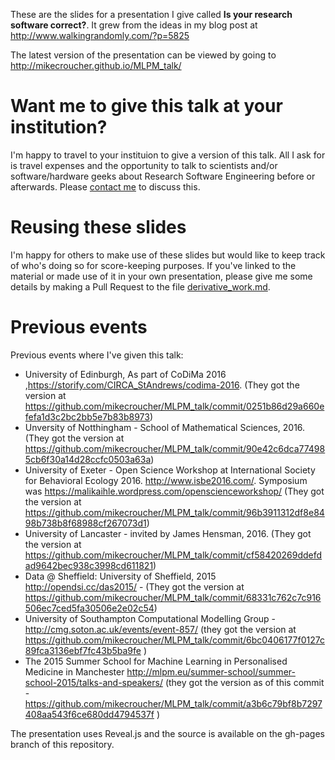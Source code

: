 These are the slides for a presentation I give called **Is your research software correct?**. It grew from the ideas in my blog post at http://www.walkingrandomly.com/?p=5825 

The latest version of the presentation can be viewed by going to http://mikecroucher.github.io/MLPM_talk/

# Want me to give this talk at your institution?

I'm happy to travel to your instituion to give a version of this talk. All I ask for is travel expenses and the opportunity to talk to scientists and/or software/hardware geeks about Research Software Engineering before or afterwards. Please [contact me](http://www.walkingrandomly.com/?page_id=2055) to discuss this.

# Reusing these slides

I'm happy for others to make use of these slides but would like to keep track of who's doing so for score-keeping purposes.
If you've linked to the material or made use of it in your own presentation, please give me some details by making a Pull Request to the file [derivative_work.md](./derivative_work.md).

# Previous events
Previous events where I've given this talk: 

* University of Edinburgh, As part of CoDiMa 2016 ,https://storify.com/CIRCA_StAndrews/codima-2016. (They got the version at https://github.com/mikecroucher/MLPM_talk/commit/0251b86d29a660efefa1d3c2bc2bb5e7b83b8973)
* Unversity of Notthingham - School of Mathematical Sciences, 2016. (They got the version at https://github.com/mikecroucher/MLPM_talk/commit/90e42c6dca774985cb6f30a14d28ccfc0503a63a)
* University of Exeter - Open Science Workshop at International Society for Behavioral Ecology 2016. http://www.isbe2016.com/. Symposium was https://malikaihle.wordpress.com/openscienceworkshop/ (They got the version at https://github.com/mikecroucher/MLPM_talk/commit/96b3911312df8e8498b738b8f68988cf267073d1)
* University of Lancaster - invited by James Hensman, 2016. (They got the version at https://github.com/mikecroucher/MLPM_talk/commit/cf58420269ddefdad9642bec938c3998cd611821)
* Data @ Sheffield: University of Sheffield, 2015 http://opendsi.cc/das2015/ - (They got the version at https://github.com/mikecroucher/MLPM_talk/commit/68331c762c7c916506ec7ced5fa30506e2e02c54)
* University of Southampton Computational Modelling Group - http://cmg.soton.ac.uk/events/event-857/ (they got the version at https://github.com/mikecroucher/MLPM_talk/commit/6bc0406177f0127c89fca3136ebf7fc43b5ba9fe )
* The 2015 Summer School for Machine Learning in Personalised Medicine in Manchester http://mlpm.eu/summer-school/summer-school-2015/talks-and-speakers/ (they got the version as of this commit - https://github.com/mikecroucher/MLPM_talk/commit/a3b6c79bf8b7297408aa543f6ce680dd4794537f )

The presentation uses Reveal.js and the source is available on the gh-pages branch of this repository.

